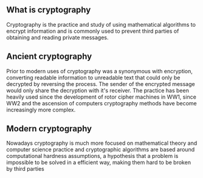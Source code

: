 
## What is cryptography

Cryptography is the practice and study of using mathematical algorithms to encrypt information and is commonly used to prevent third parties of obtaining and reading private messages.

## Ancient cryptography

Prior to modern uses of cryptography was a synonymous with encryption, converting readable information to unreadable text that could only be decrypted by reversing the process.
The sender of the encrypted message would only share the decryption with it's receiver.
The practice has been heavily used since the development of rotor cipher machines in WW1, since WW2 and the ascension of computers cryptography methods have become increasingly more complex.

## Modern cryptography

Nowadays cryptography is much more focused on mathematical theory and computer science practice and cryptographic algorithms are based around computational hardness assumptions, a hypothesis that a problem is impossible to be solved in a efficient way, making them hard to be broken by third parties
